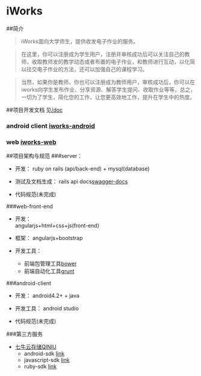 # iWorks

##简介
>iWorks面向大学师生，提供收发电子作业的服务。

>在这里，你可以注册成为学生用户，注册并审核成功后可以关注自己的教师，收取教师发的教学动态或者布置的电子作业，和教师进行互动，以化简以往交电子作业的方法，还可以加强自己的课程学习。
  
>当然，如果你是教师，你也可以注册成为教师用户，审核成功后，你可以在iworks向学生发布作业、分享资源、解答学生提问、收取作业等等，总之，一切为了学生，简化您的工作，让您更高效地工作，提升在学生中的热度。

##项目开发文档
  见[/doc](https://github.com/guodont/iworks/tree/master/doc) 
  
### android client [iworks-android](https://github.com/guodont/iworks-android)
### web [iworks-web](https://github.com/guodont/iworks-web)

##项目架构与规范
###server：
  
  + 开发：
    ruby on rails (api/back-end) + mysql(database) 
  
  + 测试及文档生成：
    rails api docs[swagger-docs](https://github.com/richhollis/swagger-docs)

  + 代码规范(未完成)

###web-front-end

  + 开发：  
    angularjs+html+css+js(front-end)

  + 框架：
    angularjs+bootstrap
  
  + 开发工具：
    + 前端包管理工具[bower](http://bower.io/)
    + 前端自动化工具[grunt](http://www.gruntjs.net/)

###android-client

  + 开发：
    android4.2+ + java 
  
  + 开发工具：
    android studio 

  + 代码规范(未完成)

###第三方服务

  + [七牛云存储QINIU](http://www.qiniu.com/) 
    + android-sdk [link](https://github.com/qiniu/android-sdk)
    + javascript-sdk [link](https://github.com/qiniu/js-sdk)
    + ruby-sdk [link](https://github.com/qiniu/ruby-sdk)
  
